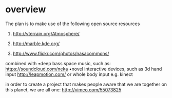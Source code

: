 overview
========

The plan is to make use of the following open source resources

1. http://vterrain.org/Atmosphere/

2. http://marble.kde.org/

3. http://www.flickr.com/photos/nasacommons/

combined with
•deep bass space music, such as: https://soundcloud.com/neka
•novel interactive devices, such as 3d hand input http://leapmotion.com/ or whole body input e.g. kinect

in order to create a project that makes people aware that we are together on this planet, we are all one: http://vimeo.com/55073825
